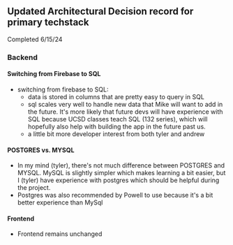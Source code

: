 ## Updated Architectural Decision record for primary techstack

Completed 6/15/24

### Backend

#### Switching from Firebase to SQL
- switching from firebase to SQL:
    - data is stored in columns that are pretty easy to query in SQL
    - sql scales very well to handle new data that Mike will want to add in the future. It's more likely that future devs will have experience with SQL because UCSD classes teach SQL (132 series), which will hopefully also help with building the app in the future past us.
    - a little bit more developer interest from both tyler and andrew

#### POSTGRES vs. MYSQL
- In my mind (tyler), there's not much difference between POSTGRES and MYSQL. MySQL is slightly simpler which makes learning a bit easier, but I (tyler) have experience with postgres which should be helpful during the project. 
- Postgres was also recommended by Powell to use because it's a bit better experience than MySql

#### Frontend 
- Frontend remains unchanged